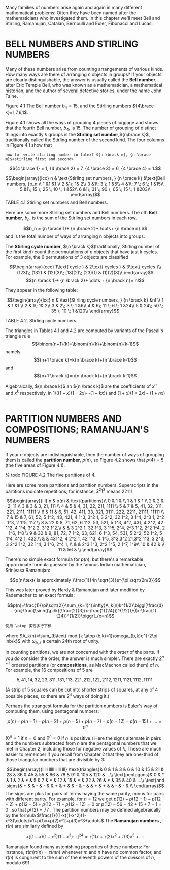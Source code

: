 Many families of numbers arise again and again in many different
mathematical problems: Often they have been named after the
mathematicians who investigated them. In this chapter we'll meet Bell
and Stirling, Ramanujan, Catalan, Bernoulli and Euler, Fibonacci and
Lucas.

# BELL NUMBERS AND STIRLING NUMBERS

Many of these numbers arise from counting arrangements of various kinds.
How many ways are there of arranging *n* objects in groups? If your
objects are clearly distinguishable, the answer is usually called the
**Bell number**, after Eric Temple Bell, who was known as a
mathematician, a mathematical historian, and the author of several
detective stories, under the name John Taine.

Figure 4.1 The Bell number $b_4 = 15$, and the Stirling numbers
${4\brace k}=1,7,6,1$.

Figure 4.1 shows all the ways of grouping 4 pieces of luggage and shows
that the fourth Bell number, $b_4$, is 15. The number of grouping of
distinct things into exactly $k$ groups is the **Stirling set
number**,${n\brace k}$, traditionally called the Stirling number of the
second kind. The four columns in Figure 4.1 show that

    how to  write stirling number in latex? ${n \brack m}, {n \brace m}$<stirling first and second>

$${4 \brace 1} = 1, 
    {4 \brace 2} = 7, 
    {4 \brace 3} = 6, 
    {4 \brace 4} = 1.$$

$$\begin{array}{lcc}
        n & \text{Stirling set numbers, } {n \brace k} &\text{Bell numbers, }b_n \\
        1 &1 &1 \\
        2 &1\; 1& 2\\
        3 &1\; 3  \; 1 &5\\
        4 &1\; 7  \; 6  \; 1 &15\\
        5 &1\; 15 \; 25 \; 10 \; 1 &52\\
        6 &1\; 31 \; 90 \; 65 \; 15 \; 1 &203\\
    \end{array}$$ TABLE 4.1 Stirling set numbers and Bell numbers.

Here are some more Stirling set numbers and Bell numbers. The *n*th
**Bell number**, $b_n$, is the sum of the Stirling set numbers in each
row.

$$b_n = 
    {n \brace 1}+ 
    {n \brace 2}+
    \dots+ 
    {n \brace n}.$$ and is the total number of ways of arranging n
objects into groups.

The **Stirling cycle number**, ${n \brack k}$(traditionally, Stirling
number of the first kind) count the permutations of $n$ objects that
have just $k$ cycles. For example, the $6$ permutations of $3$ objects
are classified

$$\begin{array}{ccc}
        1\text{ cycle }    & 2\text{ cycles }            & 3\text{ cycles }\\
        (123)\; (132)      & (12)(3)\; (13)(2)\; (23)(1) & (1)(2)(3)\\
    \end{array}$$ $${n \brack 1}+
    {n \brack 2}+
    \dots +
    {n \brack n}= n!$$

They appear in the following table:

$$\begin{array}{lcc}
        n & \text{Stirling cycle numbers, } {n \brack k} &n! \\
        1 &  1 &1 \\
        2 &  1\; 1& 2\\
        3 &  2\; 3  \; 1 &6\\
        4 &  6\; 11 \; 6  \; 1 &24\\
        5 & 24\; 50 \; 35 \; 10 \; 1 &120\\
    \end{array}$$

TABLE 4.2. Stirling cycle numbers.

The triangles in Tables 4.1 and 4.2 are computed by variants of the
Pascal's triangle rule $$\binom{n+1}{k}=\binom{n}{k}+\binom{n}{k-1}$$
namely $${n+1 \brace k}=k{n \brace k}+{n \brace k-1}$$ and
$${n+1 \brack k}=n{n \brack k}+{n \brack k-1}$$

Algebraically, ${n \brace k}$ an ${n \brack k}$ are the coefficients of
$x^n$ and $x^k$ respectively, in $1/((1-x)(1-2x)\cdots(1-kx))$ and
$(1+x)(1+2x)\cdots(1+nx)$ .

# PARTITION NUMBERS AND COMPOSITIONS; RAMANUJAN'S NUMBERS

If your *n* objects are indistinguishable, then the number of ways of
grouping them is called the **partition number**, $p(n)$, so Figure 4.2
shows that $p(4) = 5$ (the five areas of Figure 4.1).

\% todo FIGURE 4.2 The five partitions of 4.

Here are some more partitions and partition numbers. Superscripts in the
partitions indicate repetitions, for instance, $2^2 1^3$ means $22111$.

$$\begin{array}{lll}
        n & p(n) & \text{partitions}\\
        0 & 1  & \\
        1 & 1  & 1 \\
        2 & 2  & 2, 11 \\
        3 & 3  & 3, 21, 111 \\
        4 & 5  & 4, 31, 22, 211, 1111 \\
        5 & 7  & 5, 41, 32, 311, 221, 2111, 11111 \\
        6 & 11 & 6, 51, 42, 411, 33, 321, 3111, 222, 2211, 21111, 11111 \\
        7 & 15 & 7, 61, 52, 5 1^2, 43, 421, 4 1^3, 3^2 1, 3 2^2, 32 1^2, 3 1^4,  2^3 1, 2^2 1^3, 2 1^5, 1^7 \\
        8 & 22 & 8, 71, 62, 6 1^2, 53, 521, 5 1^3, 4^2, 431, 4 2^2, 42 1^2, 4 1^4, 3^2 2, 3^2 1^2,\\ & & 3 2^2 1, 32 1^3, 3 1^5, 2^4, 2^3 1^2, 2^2 1^4, 2 1^6, 1^8 \\
        9 & 30 & 9, 81, 72, 7 1^2, 63, 621, 6 1^3, 54, 531, 5 2^2, 52 1^2, 5 1^4, 4^2 1, 432,\\ & &    431^2, 4 2^2 1, 42 1^3, 4 1^5, 3^3,3^2 21,3^2 1^3, 3 2^3, 3 2^2 1^2, 32 1^4, 3 1^6, 2^4 1, \\ & &    2^3 1^3, 2^2 1^5, 2 1^7, 1^9\\
        10 & 42 & \\
        11 & 56 & \\
    \end{array}$$

There's no simple exact formula for $p(n)$, but there's a remarkable
approximate formula guessed by the famous Indian mathematician,
Srinivasa Ramanujan:

$$p(n)\text{ is approximately }\frac{1}{4n \sqrt{3}}e^{\pi \sqrt{2n/3}}$$

This was later proved by Hardy & Ramanujan and later modified by
Rademacher to an exact formula:

$$p(n)=\frac{1}{\pi\sqrt{2}}\sum_{k=1}^{\infty}A_k(n)k^{1/2}\biggl[\frac{d}{dx}\frac{\sinh((\pi/k)(\frac{2}{3}(x-\frac{1}{24}))^{1/2})}{(x-\frac{1}{24})^{1/2}}\biggr]_{x=n}$$

    使用 \atop 实现多行下标

where
$A_k(n)=\sum_{b\text{ mod }k \atop (b,k)=1}\omega_{b,k}e^{-2\pi inb/k}$
with $\omega_{b,k}$ a certain $24$th root of unity.

In counting partitions, we are not concerned with the *order* of the
parts. If you *do* consider the order, the answer is much simpler. There
are exactly $2^{n-1}$ ordered partitions (or **compositions**, as
MacMachon called them) of $n$. For example, the $16$ compositions of $5$
are

$$5, 41, 14, 32, 23, 311, 131, 113, 221, 212, 122, 2112, 1211, 1121, 1112, 11111.$$

(A strip of $5$ squares can be cut into shorter strips of squares, at
any of $4$ possible places, so there are $2^4$ ways of doing it.)

Perhaps the strangest formula for the partition numbers is Euler's way
of computing them, using pentagonal numbers:

$$p(n)-p(n-1)-p(n-2)+p(n-5)+p(n-7)-p(n-12)-p(n-15)+\dots=0^n$$

($0^n= 1$ if $n = 0$ and $0^n = 0$ if $n$ is positive.) Here the signs
alternate in pairs and the numbers subtracted from $n$ are the
pentagonal numbers that we met in Chapter 2, including those for
negative values of $k$, These are much easier to remember if you recall
from Chapter 2 that they are one-third of those triangular numbers that
are divisible by $3$:

$$\begin{array}{lllll lllll lllll lll}
        \text{triangles}& 0 & 1 & 3 & 6 & 10 & 15 & 21 & 28 & 36 & 45 & 55 & 66 & 78 & 91 & 105 & 120 & ...\\
        \text{pentagons}& 0 & * & 1 & 2 & * & 5 & 7 & * & 12 & 15 & * & 22 & 26 & * & 35 & 40 & ...\\ 
        \text{and signs}& + &  & - & - &  & + & + &  & - & - &  & + & + &  & - & - & \\         
    \end{array}$$ The signs are plus for pairs of terms haying the same
parity, minus for pairs with different parity. For example, for $n = 12$
we get $p(12)
    -p(12-1)
    -p(12-2)
    +p(12-5)
    +p(12-7)
    -p(12-12)=0$ or $p(12)-56-42+15+7-1=0$ , so that $p(12) = 77$ . The
partition numbers may be defined algebraically by the formula
$\frac{1}{(1-x)(1-x^2)(1-x^3)\cdots}=1+p(1)x+p(2)x^2+p(3)x^3+\cdots$ The
**Ramanujan numbers** , $\tau(n)$ are similarly defined by

$$x[(1-x)(1-x^2)(1-x^3)\cdots]^24=
    \tau(1)x+
    \tau(2)x^2+
    \tau(3)x^3+\cdots$$

Ramanujan found many astonishing properties of these numbers: For
instance, $\tau(m)\tau(n)=\tau(mn)$ whenever $m$ and $n$ have no common
factor, and $\tau(n)$ is congruent to the sum of the eleventh powers of
the divisors of $n$, modulo $691$.
